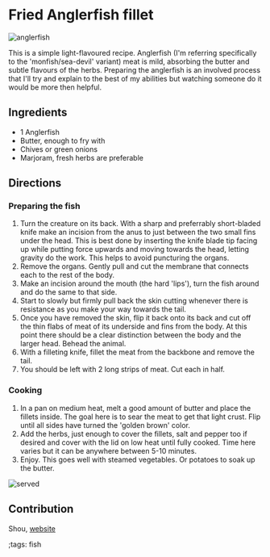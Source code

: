 # Fried Anglerfish fillet

![anglerfish](pix/fried-anglerfish-fillet-00.webp)

This is a simple light-flavoured recipe. Anglerfish (I'm referring specifically to the 'monfish/sea-devil' variant) meat is mild, absorbing the butter and subtle flavours of the herbs. Preparing the anglerfish is an involved process that I'll try and explain to the best of my abilities but watching someone do it would be more then helpful.

## Ingredients

- 1 Anglerfish
- Butter, enough to fry with
- Chives or green onions
- Marjoram, fresh herbs are preferable

## Directions

### Preparing the fish

1. Turn the creature on its back. With a sharp and preferrably short-bladed knife make an incision from the anus to just between the two small fins under the head. This is best done by inserting the knife blade tip facing up while putting force upwards and moving towards the head, letting gravity do the work. This helps to avoid puncturing the organs.
2. Remove the organs. Gently pull and cut the membrane that connects each to the rest of the body.
3. Make an incision around the mouth (the hard 'lips'), turn the fish around and do the same to that side.
4. Start to slowly but firmly pull back the skin cutting whenever there is resistance as you make your way towards the tail.
5. Once you have removed the skin, flip it back onto its back and cut off the thin flabs of meat of its underside and fins from the body. At this point there should be a clear distinction between the body and the larger head. Behead the animal.
6. With a filleting knife, fillet the meat from the backbone and remove the tail.
7. You should be left with 2 long strips of meat. Cut each in half.

### Cooking

1. In a pan on medium heat, melt a good amount of butter and place the fillets inside. The goal here is to sear the meat to get that light crust. Flip until all sides have turned the 'golden brown' color.
2. Add the herbs, just enough to cover the fillets, salt and pepper too if desired and cover with the lid on low heat until fully cooked. Time here varies but it can be anywhere between 5-10 minutes.
3. Enjoy. This goes well with steamed vegetables. Or potatoes to soak up the butter.

![served](pix/fried-anglerfish-fillet-01.webp)

## Contribution

Shou, [website](https://shouganai.xyz)

;tags: fish
